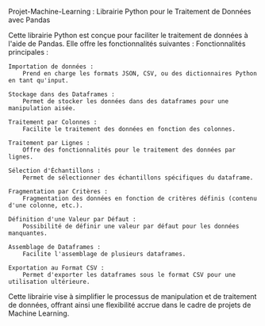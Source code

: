 Projet-Machine-Learning : Librairie Python pour le Traitement de Données avec Pandas

Cette librairie Python est conçue pour faciliter le traitement de données à l'aide de Pandas. Elle offre les fonctionnalités suivantes :
Fonctionnalités principales :

    Importation de données :
        Prend en charge les formats JSON, CSV, ou des dictionnaires Python en tant qu'input.

    Stockage dans des Dataframes :
        Permet de stocker les données dans des dataframes pour une manipulation aisée.

    Traitement par Colonnes :
        Facilite le traitement des données en fonction des colonnes.

    Traitement par Lignes :
        Offre des fonctionnalités pour le traitement des données par lignes.

    Sélection d'Échantillons :
        Permet de sélectionner des échantillons spécifiques du dataframe.

    Fragmentation par Critères :
        Fragmentation des données en fonction de critères définis (contenu d'une colonne, etc.).

    Définition d'une Valeur par Défaut :
        Possibilité de définir une valeur par défaut pour les données manquantes.

    Assemblage de Dataframes :
        Facilite l'assemblage de plusieurs dataframes.

    Exportation au Format CSV :
        Permet d'exporter les dataframes sous le format CSV pour une utilisation ultérieure.

Cette librairie vise à simplifier le processus de manipulation et de traitement de données, offrant ainsi une flexibilité accrue dans le cadre de projets de Machine Learning.
